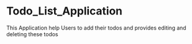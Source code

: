 # Todo_List_Application
This Application help Users to add their todos and provides editing and deleting these todos
